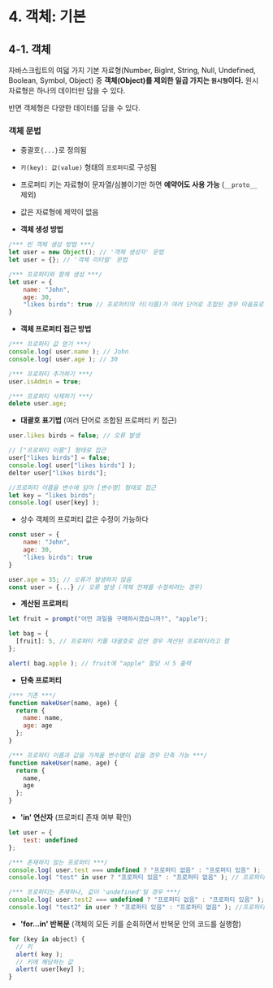 # 4. 객체: 기본
## 4-1. 객체
자바스크립트의 여덟 가지 기본 자료형(Number, BigInt, String, Null, Undefined, Boolean, Symbol, Object) 중 **객체(Object)를 제외한 일곱 가지는 `원시형`이다.** 원시 자료형은 하나의 데이터만 담을 수 있다.

반면 객체형은 다양한 데이터를 담을 수 있다.

### 객체 문법
* 중괄호`{...}`로 정의됨
* `키(key): 값(value)` 형태의 `프로퍼티`로 구성됨
* 프로퍼티 키는 자료형이 문자열/심볼이기만 하면 **예약어도 사용 가능** (`__proto__` 제외)
* 값은 자료형에 제약이 없음

* **객체 생성 방법**
```javascript
/*** 빈 객체 생성 방법 ***/
let user = new Object(); // '객체 생성자' 문법
let user = {}; // '객체 리터럴' 문법

/*** 프로퍼티와 함께 생성 ***/
let user = {
    name: "John",
    age: 30,
    "likes birds": true // 프로퍼티의 키(이름)가 여러 단어로 조합된 경우 따옴표로 묶어야 함
}
```
* **객체 프로퍼티 접근 방법**
```javascript
/*** 프로퍼티 값 얻기 ***/
console.log( user.name ); // John
console.log( user.age ); // 30

/*** 프로퍼티 추가하기 ***/
user.isAdmin = true;

/*** 프로퍼티 삭제하기 ***/
delete user.age;
```
* **대괄호 표기법** (여러 단어로 조합된 프로퍼티 키 접근)
```javascript
user.likes birds = false; // 오류 발생

// ["프로퍼티 이름"] 형태로 접근
user["likes birds"] = false;
console.log( user["likes birds"] );
delter user["likes birds"];

//프로퍼티 이름을 변수에 담아 [변수명] 형태로 접근
let key = "likes birds";
console.log( user[key] );
```
* 상수 객체의 프로퍼티 값은 수정이 가능하다
```javascript
const user = {
    name: "John",
    age: 30,
    "likes birds": true
}

user.age = 35; // 오류가 발생하지 않음
const user = {...} // 오류 발생 (객체 전체를 수정하려는 경우)
```
* **계산된 프로퍼티**
```javascript
let fruit = prompt("어떤 과일을 구매하시겠습니까?", "apple");

let bag = {
  [fruit]: 5, // 프로퍼티 키를 대괄호로 감싼 경우 계산된 프로퍼티라고 함
};

alert( bag.apple ); // fruit에 "apple" 할당 시 5 출력
```
* **단축 프로퍼티**
```javascript
/*** 기존 ***/
function makeUser(name, age) {
  return {
    name: name,
    age: age
  };
}

/*** 프로퍼티 이름과 값을 가져올 변수명이 같을 경우 단축 가능 ***/
function makeUser(name, age) {
  return {
    name,
    age
  };
}
```
* **'in' 연산자** (프로퍼티 존재 여부 확인)
```javascript
let user = {
    test: undefined
};

/*** 존재하지 않는 프로퍼티 ***/
console.log( user.test === undefined ? "프로퍼티 없음" : "프로퍼티 있음" ); // 프로퍼티 없음
console.log( "test" in user ? "프로퍼티 있음" : "프로퍼티 없음" ); // 프로퍼티 없음

/*** 프로퍼티는 존재하나, 값이 'undefined'일 경우 ***/
console.log( user.test2 === undefined ? "프로퍼티 없음" : "프로퍼티 있음" ); // 프로퍼티 없음
console.log( "test2" in user ? "프로퍼티 있음" : "프로퍼티 없음" ); //프로퍼티 있음
```
* **'for...in' 반복문** (객체의 모든 키를 순회하면서 반복문 안의 코드를 실행함)
```javascript
for (key in object) {
  // 키
  alert( key );
  // 키에 해당하는 값
  alert( user[key] );
}
```
